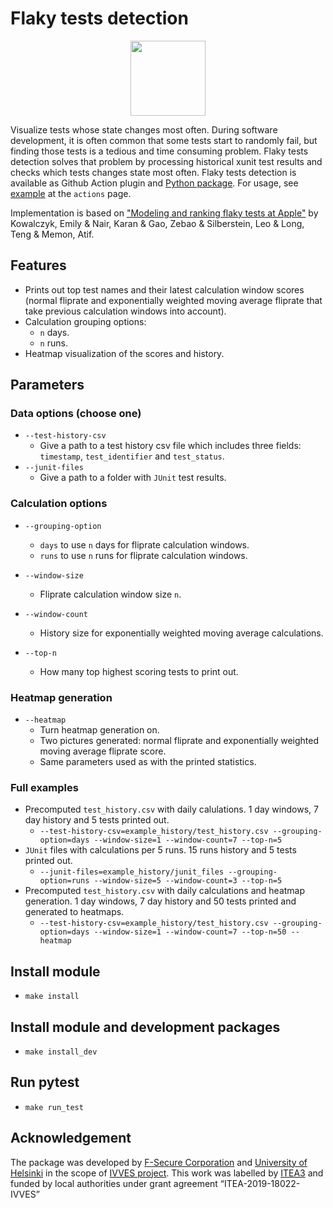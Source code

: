 # Flaky tests detection

<center><img src="https://github.com/F-Secure/flaky-tests-detection/raw/master/docs/imgs/Flaky-test-detection" width="120px" height="120px"/></center>

Visualize tests whose state changes most often. During software development, it is often common that some tests start to randomly fail,
but finding those tests is a tedious and time consuming problem. Flaky tests detection solves that problem by processing historical xunit test
results and checks which tests changes state most often. Flaky tests detection is available as Github Action plugin and
[Python package](https://pypi.org/project/flaky-tests-detection/). For usage, see [example](https://github.com/F-Secure/flaky-test-ci)
at the `actions` page.

Implementation is based on ["Modeling and ranking flaky tests at Apple"](https://dl.acm.org/doi/10.1145/3377813.3381370) by Kowalczyk, Emily & Nair, Karan & Gao, Zebao & Silberstein, Leo & Long, Teng & Memon, Atif.

## Features

* Prints out top test names and their latest calculation window scores (normal fliprate and exponentially weighted moving average fliprate that take previous calculation windows into account).
* Calculation grouping options:
  * `n` days.
  * `n` runs.
* Heatmap visualization of the scores and history.
  
## Parameters

### Data options (choose one)

* `--test-history-csv`
  * Give a path to a test history csv file which includes three fields: `timestamp`, `test_identifier` and `test_status`.
* `--junit-files`
  * Give a path to a folder with `JUnit` test results.
  
### Calculation options

* `--grouping-option`
  * `days` to use `n` days for fliprate calculation windows.
  * `runs` to use `n` runs for fliprate calculation windows.
  
* `--window-size`
  * Fliprate calculation window size `n`.
  
* `--window-count`
  * History size for exponentially weighted moving average calculations.
  
* `--top-n`
  * How many top highest scoring tests to print out.
### Heatmap generation
* `--heatmap`
  * Turn heatmap generation on.
  * Two pictures generated: normal fliprate and exponentially weighted moving average fliprate score.
  * Same parameters used as with the printed statistics.
  
### Full examples

* Precomputed `test_history.csv` with daily calulations. 1 day windows, 7 day history and 5 tests printed out.
  * `--test-history-csv=example_history/test_history.csv --grouping-option=days --window-size=1 --window-count=7 --top-n=5`
* `JUnit` files with calculations per 5 runs. 15 runs history and 5 tests printed out.
  * `--junit-files=example_history/junit_files --grouping-option=runs --window-size=5 --window-count=3 --top-n=5`
* Precomputed `test_history.csv` with daily calculations and heatmap generation. 1 day windows, 7 day history and 50 tests printed and generated to heatmaps.
  * `--test-history-csv=example_history/test_history.csv --grouping-option=days --window-size=1 --window-count=7 --top-n=50 --heatmap` 

## Install module

* `make install`

## Install module and development packages

* `make install_dev`

## Run pytest

* `make run_test`

## Acknowledgement

The package was developed by [F-Secure Corporation][f-secure] and [University of Helsinki][hy] in the scope of [IVVES project][ivves]. This work was labelled by [ITEA3][itea3] and funded by local authorities under grant agreement “ITEA-2019-18022-IVVES”

[ivves]: http://ivves.eu/
[itea3]: https://itea3.org/
[f-secure]: https://www.f-secure.com/en
[hy]: https://www.helsinki.fi/en/computer-science
